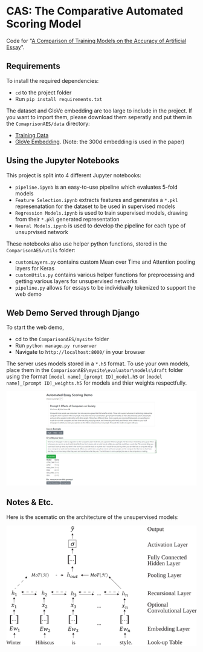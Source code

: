 # CAS: The Comparative Automated Scoring Model
Code for "[A Comparison of Training Models on the Accuracy of Artificial Essay](https://linkhere)".


## Requirements

To install the required dependencies: 
- `cd` to the project folder
- Run `pip install requirements.txt` 

The dataset and GloVe embedding are too large to include in the project. If you want to import them, please download them seperatly and put them in the `ComaprisonAES/data` directory:
- [Training Data](https://www.kaggle.com/c/asap-aes/data)
- [GloVe Embedding](https://nlp.stanford.edu/projects/glove/). (Note: the 300d embedding is used in the paper)


## Using the Jupyter Notebooks
This project is split into 4 different Jupyter notebooks:

- `pipeline.ipynb` is an easy-to-use pipeline which evaluates 5-fold models
- `Feature Selection.ipynb` extracts features and generates a `*.pkl` represenatation for the dataset to be used in supervised models
- `Regression Models.ipynb` is used to train supervised models, drawing from their `*.pkl` generated representation
- `Neural Models.ipynb` is used to develop the pipeline for each type of unsuprvised network

These notebooks also use helper python functions, stored in the `ComparisonAES/utils` folder:
- `customLayers.py` contains custom Mean over Time and Attention pooling layers for Keras
- `customUtils.py` contains various helper functions for preprocessing and getting various layers for unsupervised networks
- `pipeline.py` allows for essays to be individually tokenized to support the web demo


## Web Demo Served through Django

To start the web demo,
- cd to the `ComparisonAES/mysite` folder
- Run `python manage.py runserver`
- Navigate to `http://localhost:8000/` in your browser

The server uses models stored in a `*.h5` format. To use your own models, place them in the `ComparisonAES\mysite\evaluator\models\draft` folder using the format `[model name]_[prompt ID]_model.h5` or `[model name]_[prompt ID]_weights.h5` for models and thier weights respectfully.

![Web Demo](data/webdemo.jpg)

## Notes & Etc.
Here is the scematic on the architecture of the unsupervised models:

![Model Schematic](data/model_schematic.svg)